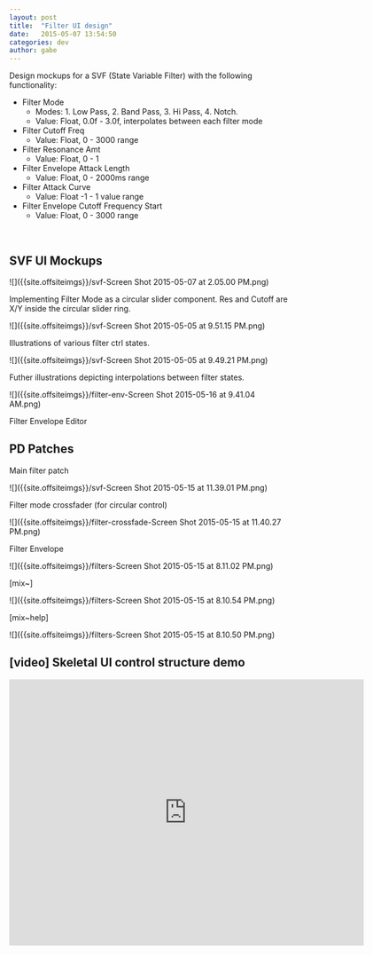 ```yaml
---
layout: post
title:  "Filter UI design"
date:   2015-05-07 13:54:50
categories: dev
author: gabe
---
```


Design mockups for a SVF (State Variable Filter) with the following functionality:

- Filter Mode
  - Modes: 1. Low Pass, 2. Band Pass, 3. Hi Pass, 4. Notch.
  - Value: Float, 0.0f - 3.0f, interpolates between each filter mode
- Filter Cutoff Freq
  - Value: Float, 0 - 3000 range
- Filter Resonance Amt
  - Value: Float, 0 - 1
- Filter Envelope Attack Length
  - Value: Float, 0 - 2000ms range
- Filter Attack Curve
  - Value: Float -1 - 1 value range
- Filter Envelope Cutoff Frequency Start
  - Value: Float, 0 - 3000 range

<br />

## SVF UI Mockups

![]({{site.offsiteimgs}}/svf-Screen Shot 2015-05-07 at 2.05.00 PM.png)

Implementing Filter Mode as a circular slider component. Res and Cutoff are X/Y inside the circular slider ring.

![]({{site.offsiteimgs}}/svf-Screen Shot 2015-05-05 at 9.51.15 PM.png)

Illustrations of various filter ctrl states.

![]({{site.offsiteimgs}}/svf-Screen Shot 2015-05-05 at 9.49.21 PM.png)

Futher illustrations depicting interpolations between filter states.

![]({{site.offsiteimgs}}/filter-env-Screen Shot 2015-05-16 at 9.41.04 AM.png)

Filter Envelope Editor

## PD Patches

Main filter patch

![]({{site.offsiteimgs}}/svf-Screen Shot 2015-05-15 at 11.39.01 PM.png)

Filter mode crossfader (for circular control)

![]({{site.offsiteimgs}}/filter-crossfade-Screen Shot 2015-05-15 at 11.40.27 PM.png)

Filter Envelope

![]({{site.offsiteimgs}}/filters-Screen Shot 2015-05-15 at 8.11.02 PM.png)

[mix~]

![]({{site.offsiteimgs}}/filters-Screen Shot 2015-05-15 at 8.10.54 PM.png)

[mix~help]

![]({{site.offsiteimgs}}/filters-Screen Shot 2015-05-15 at 8.10.50 PM.png)


## [video] Skeletal UI control structure demo

<iframe width="640" height="480" src="https://www.youtube.com/embed/Y85d89PdBfU?rel=0&amp;showinfo=0" frameborder="0" allowfullscreen></iframe>




